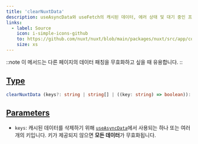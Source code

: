```yaml
---
title: 'clearNuxtData'
description: useAsyncData와 useFetch의 캐시된 데이터, 에러 상태 및 대기 중인 프로미스를 삭제합니다.
links:
  - label: Source
    icon: i-simple-icons-github
    to: https://github.com/nuxt/nuxt/blob/main/packages/nuxt/src/app/composables/asyncData.ts
    size: xs
---
```


::note
이 메서드는 다른 페이지의 데이터 패칭을 무효화하고 싶을 때 유용합니다.
::

## [Type](#type)

```ts
clearNuxtData (keys?: string | string[] | ((key: string) => boolean)): void
```

## [Parameters](#parameters)

* `keys`: 캐시된 데이터를 삭제하기 위해 [`useAsyncData`](/docs/api/composables/use-async-data)에서 사용되는 하나 또는 여러 개의 키입니다. 키가 제공되지 않으면 **모든 데이터**가 무효화됩니다.

